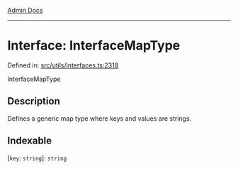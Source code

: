 [Admin Docs](/)

***

# Interface: InterfaceMapType

Defined in: [src/utils/interfaces.ts:2318](https://github.com/PalisadoesFoundation/talawa-admin/blob/main/src/utils/interfaces.ts#L2318)

InterfaceMapType

## Description

Defines a generic map type where keys and values are strings.

## Indexable

\[`key`: `string`\]: `string`
